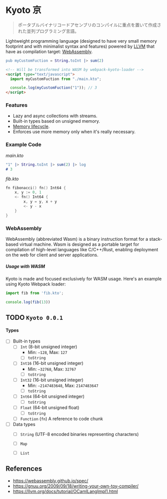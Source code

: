 # Kyoto 京

> ポータブルバイナリコードアセンブリのコンパイルに重点を置いて作成された並列プログラミング言語。

Lightweight programming language (designed to have very small memory footprint and with minimalist syntax and features) powered by [LLVM](https://en.wikipedia.org/wiki/LLVM) that have as compilation target: [WebAssembly](https://webassembly.org).

```erl
pub myCustomFuction = String.toInt |> sum(2)
```

```html
<!-- Will be transformed into WASM by webpack-kyoto-loader -->
<script type="text/javascript">
  import myCustomFuction from "./main.kto";

  console.log(myCustomFuction("1")); // 3
</script>
```

### Features

- Lazy and async collections with streams.
- Built-in types based on unsigned memory.
- [Memory lifecycle](#memory-usage).
- Enforces use more memory only when it's really necessary.

### Example Code

*main.kto*

```erl
"1" |> String.toInt |> sum(2) |> log
# 3
```

*fib.kto*

```go
fn fibonacci() fn() Int64 {
    x, y := 0, 1
    <- fn() Int64 {
        x, y = y, x + y
        <- y - x
    }
}
```

### WebAssembly

WebAssembly (abbreviated Wasm) is a binary instruction format for a stack-based virtual machine. Wasm is designed as a portable target for compilation of high-level languages like C/C++/Rust, enabling deployment on the web for client and server applications.

##### Usage with WASM

Kyoto is made and focused exclusively for WASM usage. Here's an example using Kyoto Webpack loader:

```jsx
import fib from 'fib.kto';

console.log(fib(13))
```

## TODO `Kyoto 0.0.1`

#### Types

- [ ] Built-in types
  - [ ] `Int` (8-bit unsigned integer)
    - Min: `–128`, Max: `127`
    - [ ] `toString`
  - [ ] `Int16` (16-bit unsigned integer)
    - Min: `–32768`, Max: `32767`
    - [ ] `toString`
  - [ ] `Int32` (16-bit unsigned integer)
    - Min: `–2147483648`, Max: `2147483647`
    - [ ] `toString`
  - [ ] `Int64` (64-bit unsigned integer)
    - [ ] `toString`
  - [ ] `Float` (64-bit unsigned float)
    - [ ] `toString`
  - [ ] `Function` (`fn`) A reference to code chunk
- [ ] Data types
  - [ ] `String` (UTF-8 encoded binaries representing characters)
  - [ ] `Map`
  - [ ] `List`


## References

- https://webassembly.github.io/spec/
- https://gnuu.org/2009/09/18/writing-your-own-toy-compiler/
- https://llvm.org/docs/tutorial/OCamlLangImpl1.html
